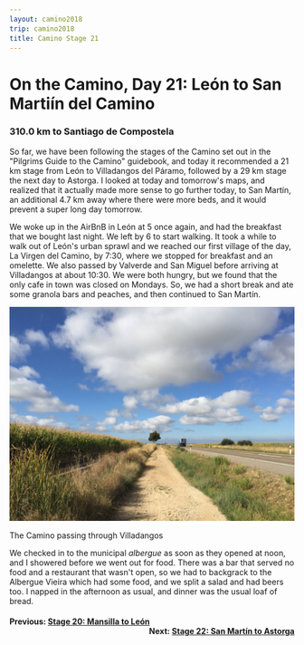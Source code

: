 ```yaml
---
layout: camino2018
trip: camino2018
title: Camino Stage 21
---
```


# On the Camino, Day 21: Le&oacute;n to San Marti&iacute;n del Camino

### 310.0 km to Santiago de Compostela

So far, we have been following the stages of the Camino set out in the "Pilgrims Guide to the Camino" guidebook, and today it recommended a 21 km stage from Le&oacute;n to Villadangos del P&aacute;ramo, followed by a 29 km stage the next day to Astorga. I looked at today and tomorrow's maps, and realized that it actually made more sense to go further today, to San Mart&iacute;n, an additional 4.7 km away where there were more beds, and it would prevent a super long day tomorrow.

We woke up in the AirBnB in Le&oacute;n at 5 once again, and had the breakfast that we bought last night. We left by 6 to start walking. It took a while to walk out of Le&oacute;n's urban sprawl and we reached our first village of the day, La Virgen del Camino, by 7:30, where we stopped for breakfast and an omelette. We also passed by Valverde and San Miguel before arriving at Villadangos at about 10:30. We were both hungry, but we found that the only cafe in town was closed on Mondays. So, we had a short break and ate some granola bars and peaches, and then continued to San Mart&iacute;n.

<img src="/assets/images/spain2018/20180924-villadangos.JPG">
<p class=caption>The Camino passing through Villadangos</p>

We checked in to the municipal *albergue* as soon as they opened at noon, and I showered before we went out for food. There was a bar that served no food and a restaurant that wasn't open, so we had to backgrack to the Albergue Vieira which had some food, and we split a salad and had beers too. I napped in the afternoon as usual, and dinner was the usual loaf of bread.

<h4><div style="text-align: left; margin-bottom: -20px">Previous: <a href="/2018/09/23/camino20.html">Stage 20: Mansilla to Le&oacute;n</a></div></h4>
<h4><div style="text-align: right;">Next: <a href="/2018/09/25/camino22.html">Stage 22: San Mart&iacute;n to Astorga</a></div></h4>